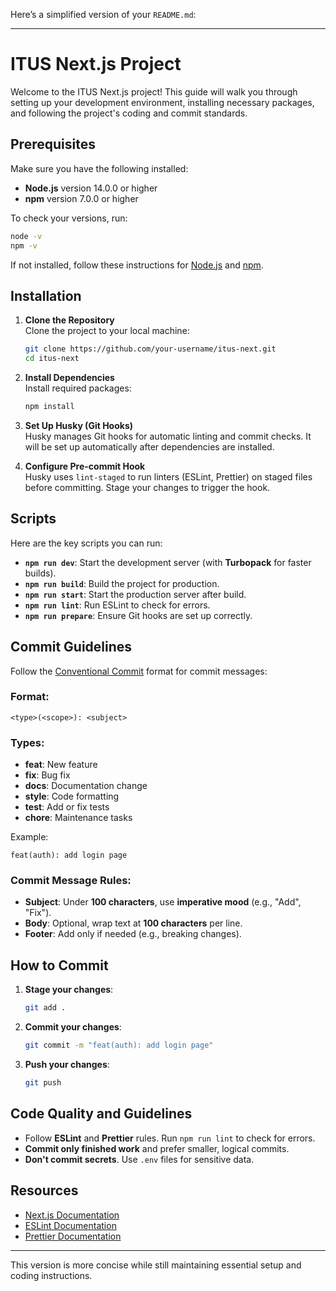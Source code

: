 Here’s a simplified version of your `README.md`:

---

# ITUS Next.js Project

Welcome to the ITUS Next.js project! This guide will walk you through setting up your development environment, installing necessary packages, and following the project's coding and commit standards.

## Prerequisites

Make sure you have the following installed:

- **Node.js** version 14.0.0 or higher
- **npm** version 7.0.0 or higher

To check your versions, run:

```bash
node -v
npm -v
```

If not installed, follow these instructions for [Node.js](https://nodejs.org/) and [npm](https://docs.npmjs.com/downloading-and-installing-node-js-and-npm).

## Installation

1. **Clone the Repository**  
   Clone the project to your local machine:

   ```bash
   git clone https://github.com/your-username/itus-next.git
   cd itus-next
   ```

2. **Install Dependencies**  
   Install required packages:

   ```bash
   npm install
   ```

3. **Set Up Husky (Git Hooks)**  
   Husky manages Git hooks for automatic linting and commit checks. It will be set up automatically after dependencies are installed.

4. **Configure Pre-commit Hook**  
   Husky uses `lint-staged` to run linters (ESLint, Prettier) on staged files before committing. Stage your changes to trigger the hook.

## Scripts

Here are the key scripts you can run:

- **`npm run dev`**: Start the development server (with **Turbopack** for faster builds).
- **`npm run build`**: Build the project for production.
- **`npm run start`**: Start the production server after build.
- **`npm run lint`**: Run ESLint to check for errors.
- **`npm run prepare`**: Ensure Git hooks are set up correctly.

## Commit Guidelines

Follow the [Conventional Commit](https://www.conventionalcommits.org/) format for commit messages:

### Format:

```
<type>(<scope>): <subject>
```

### Types:

- **feat**: New feature
- **fix**: Bug fix
- **docs**: Documentation change
- **style**: Code formatting
- **test**: Add or fix tests
- **chore**: Maintenance tasks

Example:

```
feat(auth): add login page
```

### Commit Message Rules:

- **Subject**: Under **100 characters**, use **imperative mood** (e.g., "Add", "Fix").
- **Body**: Optional, wrap text at **100 characters** per line.
- **Footer**: Add only if needed (e.g., breaking changes).

## How to Commit

1. **Stage your changes**:

   ```bash
   git add .
   ```

2. **Commit your changes**:

   ```bash
   git commit -m "feat(auth): add login page"
   ```

3. **Push your changes**:

   ```bash
   git push
   ```

## Code Quality and Guidelines

- Follow **ESLint** and **Prettier** rules. Run `npm run lint` to check for errors.
- **Commit only finished work** and prefer smaller, logical commits.
- **Don't commit secrets**. Use `.env` files for sensitive data.

## Resources

- [Next.js Documentation](https://nextjs.org/docs)
- [ESLint Documentation](https://eslint.org/docs/)
- [Prettier Documentation](https://prettier.io/docs/)

---

This version is more concise while still maintaining essential setup and coding instructions.
